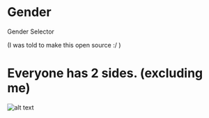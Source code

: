 # Gender

Gender Selector

(I was told to make this open source :/ )


# Everyone has 2 sides. (excluding me)

![alt text]([https://www.gamemaster.net.tr/wp-content/uploads/2024/02/image_2024-02-16_221417187.png](https://www.gamemaster.net.tr/wp-content/uploads/2024/02/NVIDIA_Share_tpzOCzhpFz.gif)https://www.gamemaster.net.tr/wp-content/uploads/2024/02/NVIDIA_Share_tpzOCzhpFz.gif)
